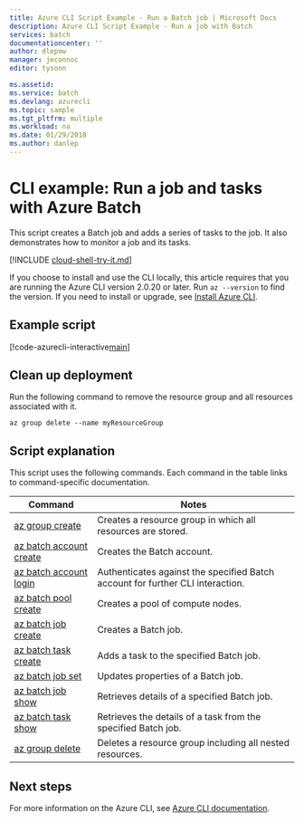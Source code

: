 ```yaml
---
title: Azure CLI Script Example - Run a Batch job | Microsoft Docs
description: Azure CLI Script Example - Run a job with Batch
services: batch
documentationcenter: ''
author: dlepow
manager: jeconnoc
editor: tysonn

ms.assetid:
ms.service: batch
ms.devlang: azurecli
ms.topic: sample
ms.tgt_pltfrm: multiple
ms.workload: na
ms.date: 01/29/2018
ms.author: danlep
---
```


# CLI example: Run a job and tasks with Azure Batch

This script creates a Batch job and adds a series of tasks to the job. It also demonstrates
how to monitor a job and its tasks. 

[!INCLUDE [cloud-shell-try-it.md](../../../includes/cloud-shell-try-it.md)]

If you choose to install and use the CLI locally, this article requires that you are running the Azure CLI version 2.0.20 or later. Run `az --version` to find the version. If you need to install or upgrade, see [Install Azure CLI](/cli/azure/install-azure-cli). 

## Example script

[!code-azurecli-interactive[main](../../../cli_scripts/batch/run-job/run-job.sh "Run Job")]

## Clean up deployment

Run the following command to remove the
resource group and all resources associated with it.

```azurecli-interactive
az group delete --name myResourceGroup
```

## Script explanation

This script uses the following commands. Each command in the table links to command-specific documentation.

| Command | Notes |
|---|---|
| [az group create](/cli/azure/group#az-group-create) | Creates a resource group in which all resources are stored. |
| [az batch account create](/cli/azure/batch/account#az-batch-account-create) | Creates the Batch account. |
| [az batch account login](/cli/azure/batch/account#az-batch-account-login) | Authenticates against the specified Batch account for further CLI interaction.  |
| [az batch pool create](https://docs.microsoft.com/cli/azure/batch/pool#az-batch-pool-create) | Creates a pool of compute nodes.  |
| [az batch job create](https://docs.microsoft.com/cli/azure/batch/job#az-batch-job-create) | Creates a Batch job.  |
| [az batch task create](https://docs.microsoft.com/cli/azure/batch/task#az-batch-task-create) | Adds a task to the specified Batch job.  |
| [az batch job set](https://docs.microsoft.com/cli/azure/batch/job#az-batch-job-set) | Updates properties of a Batch job.  |
| [az batch job show](https://docs.microsoft.com/cli/azure/batch/job#az-batch-job-show) | Retrieves details of a specified Batch job.  |
| [az batch task show](https://docs.microsoft.com/cli/azure/batch/task#az-batch-task-show) | Retrieves the details of a task from the specified Batch job.  |
| [az group delete](/cli/azure/group#az-group-delete) | Deletes a resource group including all nested resources. |

## Next steps

For more information on the Azure CLI, see [Azure CLI documentation](/cli/azure).